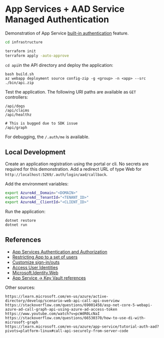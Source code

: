 # App Services + AAD Service Managed Authentication

Demonstration of App Service [built-in authentication](https://learn.microsoft.com/en-us/azure/app-service/overview-authentication-authorization) feature.

```sh
cd infrastructure

terraform init
terraform apply -auto-approve
```

`cd api`in the API directory and deploy the application:

```
bash build.sh
az webapp deployment source config-zip -g <group> -n <app> --src ./bin/api.zip
```

Test the application. The following URI paths are available as `GET` controllers:

```
/api/dogs
/api/claims
/api/healthz

# This is bugged due to SDK issue
/api/graph
```

For debugging, the `/.auth/me` is available.

## Local Development

Create an application registration using the portal or cli. No secrets are required for this demonstration. Add a redirect URL of type Web for `http://localhost:5269/.auth/login/aad/callback`.

Add the environment variables:

```sh
export AzureAd__Domain="<DOMAIN>"
export AzureAd__TenantId="<TENANT_ID>"
export AzureAd__ClientId="<CLIENT_ID>"
```

Run the application:

```
dotnet restore
dotnet run
```

## References

- [App Services Authentication and Authorization](https://learn.microsoft.com/en-us/azure/app-service/overview-authentication-authorization)
- [Restricting App to a set of users](https://learn.microsoft.com/en-us/azure/active-directory/develop/howto-restrict-your-app-to-a-set-of-users)
- [Customize sign-in/outs](https://learn.microsoft.com/en-us/azure/app-service/configure-authentication-customize-sign-in-out)
- [Access User Identities](https://learn.microsoft.com/en-us/azure/app-service/configure-authentication-user-identities)
- [Microsoft.Identity.Web](https://github.com/AzureAD/microsoft-identity-web/wiki/1.2.0#integration-with-azure-app-services-authentication-of-web-apps-running-with-microsoftidentityweb)
- [App Service -> Key Vault references](https://learn.microsoft.com/en-us/azure/app-service/app-service-key-vault-references?tabs=azure-cli)

Other sources:

```
https://learn.microsoft.com/en-us/azure/active-directory/develop/scenario-web-api-call-api-overview
https://stackoverflow.com/questions/69001458/asp-net-core-5-webapi-azure-ad-call-graph-api-using-azure-ad-access-token
https://www.youtube.com/watch?v=pcWdR0LcNaI
https://stackoverflow.com/questions/66530370/how-to-use-di-with-microsoft-graph
https://learn.microsoft.com/en-us/azure/app-service/tutorial-auth-aad?pivots=platform-linux#call-api-securely-from-server-code
```
